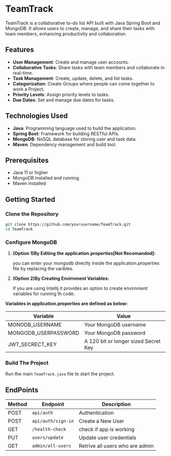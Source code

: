 # TeamTrack

TeamTrack is a collaborative to-do list API built with Java Spring Boot and MongoDB. It allows users to create, manage, and share their tasks with team members, enhancing productivity and collaboration.

## Features

- **User Management**: Create and manage user accounts.
- **Collaborative Tasks**: Share tasks with team members and collaborate in real-time.
- **Task Management**: Create, update, delete, and list tasks.
- **Categorization**: Create Groups where people can come together to work a Project.
- **Priority Levels**: Assign priority levels to tasks.
- **Due Dates**: Set and manage due dates for tasks.

## Technologies Used

- **Java**: Programming language used to build the application.
- **Spring Boot**: Framework for building RESTful APIs.
- **MongoDB**: NoSQL database for storing user and task data.
- **Maven**: Dependency management and build tool.

## Prerequisites

- Java 11 or higher
- MongoDB installed and running
- Maven installed

## Getting Started

### Clone the Repository

```bash
git clone https://github.com/yourusername/TeamTrack.git
cd TeamTrack
```

### Configure MongoDB

1. **(Option 1)By Editing the application.properties[Not Recomanded]:**

    you can enter your mongodb directly inside the application.properties file
    by replacing the varibles.

2. **(Option 2)By Creating Envirnment Variables:**
    
    if you are using Intellij it provides an option to create envirnment variables for running th code.

**Variables in application.properties are defined as below:**

|Variable|Value|
|-|-|
|MONODB_USERNAME|Your MongoDB username|
|MONGODB_USERPASSWORD|Your MongoDB password|
|JWT_SECRECT_KEY|A 120 bit or longer sized Secret Key|

### Build The Project

Run the main `TeamTrack.java` file to start the project.


## EndPoints
|Method|Endpoint|Description|
|-|-|-|
|POST|`api/auth`|Authentication|
|POST|`api/auth/sign-in`|Create a New User|
|GET|`/health-check`|check if app is working|
|PUT|`users/update`|Update user credentials|
|GET|`admin/all-users`|Retrive all users who are admin